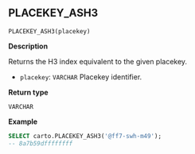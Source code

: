 ## PLACEKEY_ASH3

```sql:signature
PLACEKEY_ASH3(placekey)
```

**Description**

Returns the H3 index equivalent to the given placekey.

* `placekey`: `VARCHAR` Placekey identifier.

**Return type**

`VARCHAR`

**Example**

```sql
SELECT carto.PLACEKEY_ASH3('@ff7-swh-m49');
-- 8a7b59dffffffff
```
